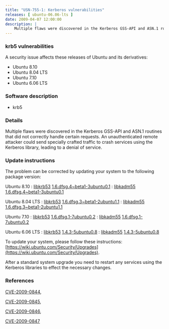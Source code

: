 ```yaml
---
title: "USN-755-1: Kerberos vulnerabilities"
releases: [ ubuntu-06.06-lts ]
date: 2009-04-07 12:00:00
description: |
    Multiple flaws were discovered in the Kerberos GSS-API and ASN.1 routines that did not correctly handle certain requests. An unauthenticated remote attacker could send specially crafted traffic to crash services using the Kerberos library, leading to a denial of service. 
--- 
```

 
### krb5 vulnerabilities

A security issue affects these releases of Ubuntu and its derivatives:

* Ubuntu 8.10
* Ubuntu 8.04 LTS
* Ubuntu 7.10
* Ubuntu 6.06 LTS

### Software description

* krb5 

### Details

Multiple flaws were discovered in the Kerberos GSS-API and ASN.1 routines that did not correctly handle certain requests. An unauthenticated remote attacker could send specially crafted traffic to crash services using the Kerberos library, leading to a denial of service. 

### Update instructions

The problem can be corrected by updating your system to the following package version:

Ubuntu 8.10
 : [libkrb53](https://launchpad.net/ubuntu/+source/krb5) <span> [1.6.dfsg.4~beta1-3ubuntu0.1](https://launchpad.net/ubuntu/+source/krb5/1.6.dfsg.4~beta1-3ubuntu0.1) </span> 
 : [libkadm55](https://launchpad.net/ubuntu/+source/krb5) <span> [1.6.dfsg.4~beta1-3ubuntu0.1](https://launchpad.net/ubuntu/+source/krb5/1.6.dfsg.4~beta1-3ubuntu0.1) </span> 

Ubuntu 8.04 LTS
 : [libkrb53](https://launchpad.net/ubuntu/+source/krb5) <span> [1.6.dfsg.3~beta1-2ubuntu1.1](https://launchpad.net/ubuntu/+source/krb5/1.6.dfsg.3~beta1-2ubuntu1.1) </span> 
 : [libkadm55](https://launchpad.net/ubuntu/+source/krb5) <span> [1.6.dfsg.3~beta1-2ubuntu1.1](https://launchpad.net/ubuntu/+source/krb5/1.6.dfsg.3~beta1-2ubuntu1.1) </span> 

Ubuntu 7.10
 : [libkrb53](https://launchpad.net/ubuntu/+source/krb5) <span> [1.6.dfsg.1-7ubuntu0.2](https://launchpad.net/ubuntu/+source/krb5/1.6.dfsg.1-7ubuntu0.2) </span> 
 : [libkadm55](https://launchpad.net/ubuntu/+source/krb5) <span> [1.6.dfsg.1-7ubuntu0.2](https://launchpad.net/ubuntu/+source/krb5/1.6.dfsg.1-7ubuntu0.2) </span> 

Ubuntu 6.06 LTS
 : [libkrb53](https://launchpad.net/ubuntu/+source/krb5) <span> [1.4.3-5ubuntu0.8](https://launchpad.net/ubuntu/+source/krb5/1.4.3-5ubuntu0.8) </span> 
 : [libkadm55](https://launchpad.net/ubuntu/+source/krb5) <span> [1.4.3-5ubuntu0.8](https://launchpad.net/ubuntu/+source/krb5/1.4.3-5ubuntu0.8) </span> 

To update your system, please follow these instructions: [https://wiki.ubuntu.com/Security/Upgrades](https://wiki.ubuntu.com/Security/Upgrades).

After a standard system upgrade you need to restart any services using the Kerberos libraries to effect the necessary changes. 

### References

 [CVE-2009-0844](http://people.ubuntu.com/~ubuntu-security/cve/CVE-2009-0844), 

 [CVE-2009-0845](http://people.ubuntu.com/~ubuntu-security/cve/CVE-2009-0845), 

 [CVE-2009-0846](http://people.ubuntu.com/~ubuntu-security/cve/CVE-2009-0846), 

 [CVE-2009-0847](http://people.ubuntu.com/~ubuntu-security/cve/CVE-2009-0847)
 
